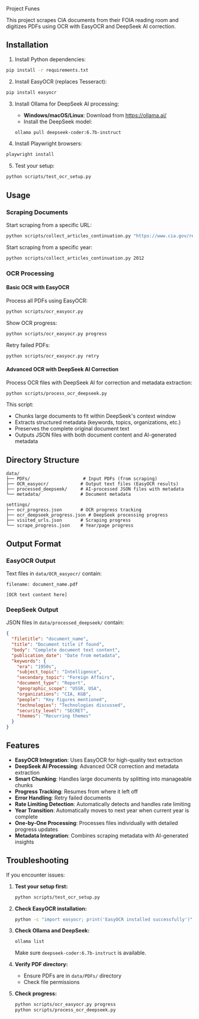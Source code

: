 Project Funes

This project scrapes CIA documents from their FOIA reading room and digitizes PDFs using OCR with EasyOCR and DeepSeek AI correction.

## Installation

1. Install Python dependencies:
```bash
pip install -r requirements.txt
```

2. Install EasyOCR (replaces Tesseract):
```bash
pip install easyocr
```

3. Install Ollama for DeepSeek AI processing:
   - **Windows/macOS/Linux**: Download from https://ollama.ai/
   - Install the DeepSeek model:
   ```bash
   ollama pull deepseek-coder:6.7b-instruct
   ```

4. Install Playwright browsers:
```bash
playwright install
```

5. Test your setup:
```bash
python scripts/test_ocr_setup.py
```

## Usage

### Scraping Documents

Start scraping from a specific URL:
```bash
python scripts/collect_articles_continuation.py "https://www.cia.gov/readingroom/search/site?page=173&f%5B0%5D=ds_created%3A%5B2012-01-01T00%3A00%3A00Z%20TO%202013-01-01T00%3A00%3A00Z%5D"
```

Start scraping from a specific year:
```bash
python scripts/collect_articles_continuation.py 2012
```

### OCR Processing

#### Basic OCR with EasyOCR

Process all PDFs using EasyOCR:
```bash
python scripts/ocr_easyocr.py
```

Show OCR progress:
```bash
python scripts/ocr_easyocr.py progress
```

Retry failed PDFs:
```bash
python scripts/ocr_easyocr.py retry
```

#### Advanced OCR with DeepSeek AI Correction

Process OCR files with DeepSeek AI for correction and metadata extraction:
```bash
python scripts/process_ocr_deepseek.py
```

This script:
- Chunks large documents to fit within DeepSeek's context window
- Extracts structured metadata (keywords, topics, organizations, etc.)
- Preserves the complete original document text
- Outputs JSON files with both document content and AI-generated metadata

## Directory Structure

```
data/
├── PDFs/                    # Input PDFs (from scraping)
├── OCR_easyocr/            # Output text files (EasyOCR results)
├── processed_deepseek/     # AI-processed JSON files with metadata
└── metadata/               # Document metadata

settings/
├── ocr_progress.json       # OCR progress tracking
├── ocr_deepseek_progress.json # DeepSeek processing progress
├── visited_urls.json       # Scraping progress
└── scrape_progress.json    # Year/page progress
```

## Output Format

### EasyOCR Output
Text files in `data/OCR_easyocr/` contain:
```
filename: document_name.pdf

[OCR text content here]
```

### DeepSeek Output
JSON files in `data/processed_deepseek/` contain:
```json
{
  "filetitle": "document_name",
  "title": "Document title if found",
  "body": "Complete document text content",
  "publication_date": "Date from metadata",
  "keywords": {
    "era": "1950s",
    "subject_topic": "Intelligence",
    "secondary_topic": "Foreign Affairs",
    "document_type": "Report",
    "geographic_scope": "USSR, USA",
    "organizations": "CIA, KGB",
    "people": "Key figures mentioned",
    "technologies": "Technologies discussed",
    "security_level": "SECRET",
    "themes": "Recurring themes"
  }
}
```

## Features

- **EasyOCR Integration**: Uses EasyOCR for high-quality text extraction
- **DeepSeek AI Processing**: Advanced OCR correction and metadata extraction
- **Smart Chunking**: Handles large documents by splitting into manageable chunks
- **Progress Tracking**: Resumes from where it left off
- **Error Handling**: Retry failed documents
- **Rate Limiting Detection**: Automatically detects and handles rate limiting
- **Year Transition**: Automatically moves to next year when current year is complete
- **One-by-One Processing**: Processes files individually with detailed progress updates
- **Metadata Integration**: Combines scraping metadata with AI-generated insights

## Troubleshooting

If you encounter issues:

1. **Test your setup first:**
   ```bash
   python scripts/test_ocr_setup.py
   ```

2. **Check EasyOCR installation:**
   ```bash
   python -c "import easyocr; print('EasyOCR installed successfully')"
   ```

3. **Check Ollama and DeepSeek:**
   ```bash
   ollama list
   ```
   Make sure `deepseek-coder:6.7b-instruct` is available.

4. **Verify PDF directory:**
   - Ensure PDFs are in `data/PDFs/` directory
   - Check file permissions

5. **Check progress:**
   ```bash
   python scripts/ocr_easyocr.py progress
   python scripts/process_ocr_deepseek.py
   ``` 
